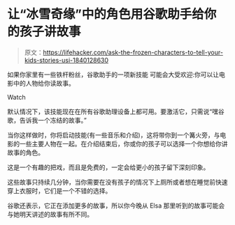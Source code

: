 # 让“冰雪奇缘”中的角色用谷歌助手给你的孩子讲故事

> 原文：<https://lifehacker.com/ask-the-frozen-characters-to-tell-your-kids-stories-usi-1840128630>

如果你家里有一些铁杆粉丝，谷歌助手的一项新技能 可能会大受欢迎:你可以让电影中的人物给你读故事。

Watch

默认情况下，该技能现在在所有谷歌助理设备上都可用。要激活它，只需说“嘿谷歌，告诉我一个冻结的故事。”

当你这样做时，你将启动技能(有一些音乐和介绍)，这将带你到一个篝火旁，与电影的一些主要人物在一起。在介绍结束后，你或你的孩子可以选择一个你想给你讲故事的角色。

这是一个有趣的把戏，而且是免费的，一定会给更小的孩子留下深刻印象。

这些故事只持续几分钟，当你需要在没有孩子的情况下上厕所或者想在睡觉前快速穿上衣服时，它们是一个不错的选择。

谷歌还表示，它正在添加更多的故事，所以你今晚从 Elsa 那里听到的故事可能会与她明天讲述的故事有所不同。